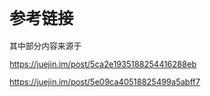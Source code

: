 # 参考链接

<motto></motto>

其中部分内容来源于

https://juejin.im/post/5ca2e1935188254416288eb

https://juejin.im/post/5e09ca40518825499a5abff7

